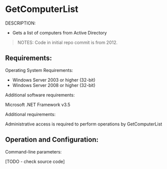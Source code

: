 
# GetComputerList

DESCRIPTION: 
- Gets a list of computers from Active Directory

> NOTES: Code in initial repo commit is from 2012. 

## Requirements:

Operating System Requirements:
- Windows Server 2003 or higher (32-bit)
- Windows Server 2008 or higher (32-bit)

Additional software requirements:

Microsoft .NET Framework v3.5

Additional requirements:

Administrative access is required to perform operations by GetComputerList


## Operation and Configuration:

Command-line parameters:

[TODO - check source code]
